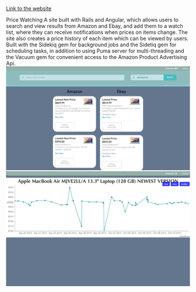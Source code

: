 [Link to the website](https://limitless-ocean-8627.herokuapp.com/#/)

Price Watching
A site built with Rails and Angular, which allows users to search and view results from Amazon and Ebay, and add them to a watch list, where they can receive notifications when prices on items change. The site also creates a price history of each item which can be viewed by users. Built with the Sidekiq gem for background jobs and the Sidetiq gem for scheduling tasks, in addition to using Puma server for multi-threading and the Vacuum gem for convenient access to the Amazon Product Advertising Api.
![screenshot](https://github.com/ianstalter123/final-proj/blob/master/screen2.png "screenshot")
![screenshot](https://github.com/ianstalter123/final-proj/blob/master/screen.png "screenshot")
